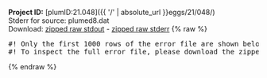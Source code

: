 **Project ID:** [plumID:21.048]({{ '/' | absolute_url }}eggs/21/048/)  
Stderr for source:  plumed8.dat   
Download: [zipped raw stdout](plumed8.dat.plumed_master.stdout.txt.zip) - [zipped raw stderr](plumed8.dat.plumed_master.stderr.txt.zip) 
{% raw %}
<pre>
#! Only the first 1000 rows of the error file are shown below
#! To inspect the full error file, please download the zipped raw stderr file above
</pre>
{% endraw %}
